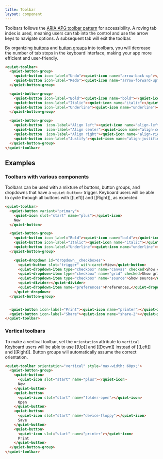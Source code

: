 ```yaml
---
title: Toolbar
layout: component
---
```


Toolbars follows the [ARIA APG toolbar pattern](https://www.w3.org/WAI/ARIA/apg/patterns/toolbar/) for accessibility. A roving tab index is used, meaning users can tab into the control and use the arrow keys to navigate options. A subsequent tab will exit the toolbar.

By organizing [buttons](/docs/components/button) and [button groups](/docs/components/button-group) into toolbars, you will decrease the number of tab stops in the keyboard interface, making your app more efficient and user-friendly.

```html {.example}
<quiet-toolbar>
  <quiet-button-group>
    <quiet-button icon-label="Undo"><quiet-icon name="arrow-back-up"></quiet-icon></quiet-button>
    <quiet-button icon-label="Redo"><quiet-icon name="arrow-forward-up"></quiet-icon></quiet-button>
  </quiet-button-group>

  <quiet-button-group>
    <quiet-button icon-label="Bold"><quiet-icon name="bold"></quiet-icon></quiet-button>
    <quiet-button icon-label="Italic"><quiet-icon name="italic"></quiet-icon></quiet-button>
    <quiet-button icon-label="Underline"><quiet-icon name="underline"></quiet-icon></quiet-button>
  </quiet-button-group>

  <quiet-button-group>
    <quiet-button  icon-label="Align left"><quiet-icon name="align-left"></quiet-icon></quiet-button>
    <quiet-button  icon-label="Align center"><quiet-icon name="align-center"></quiet-icon></quiet-button>
    <quiet-button  icon-label="Align right"><quiet-icon name="align-right"></quiet-icon></quiet-button>
    <quiet-button icon-label="Justify"><quiet-icon name="align-justified"></quiet-icon></quiet-button>
  </quiet-button-group>
</quiet-toolbar>
```

## Examples

### Toolbars with various components

Toolbars can be used with a mixture of buttons, button groups, and dropdowns that have a `<quiet-button>` trigger. Keyboard users will be able to cycle through all buttons with [[Left]] and [[Right]], as expected.

```html {.example}
<quiet-toolbar>
  <quiet-button variant="primary">
    <quiet-icon slot="start" name="plus"></quiet-icon>
    New
  </quiet-button>

  <quiet-button-group>
    <quiet-button icon-label="Bold"><quiet-icon name="bold"></quiet-icon></quiet-button>
    <quiet-button icon-label="Italic"><quiet-icon name="italic"></quiet-icon></quiet-button>
    <quiet-button icon-label="Underline"><quiet-icon name="underline"></quiet-icon></quiet-button>
  </quiet-button-group>

    <quiet-dropdown id="dropdown__checkboxes">
      <quiet-button slot="trigger" with-caret>View</quiet-button>
      <quiet-dropdown-item type="checkbox" name="canvas" checked>Show canvas</quiet-dropdown-item>
      <quiet-dropdown-item type="checkbox" name="grid" checked>Show grid</quiet-dropdown-item>
      <quiet-dropdown-item type="checkbox" name="source">Show source</quiet-dropdown-item>
      <quiet-divider></quiet-divider>
      <quiet-dropdown-item name="preferences">Preferences…</quiet-dropdown-item>
    </quiet-dropdown>    
  </quiet-button-group>


  <quiet-button icon-label="Print"><quiet-icon name="printer"></quiet-icon></quiet-button>
  <quiet-button icon-label="Share"><quiet-icon name="share-2"></quiet-icon></quiet-button>
</quiet-toolbar>
```

### Vertical toolbars

To make a vertical toolbar, set the `orientation` attribute to `vertical`. Keyboard users will be able to use [[Up]] and [[Down]] instead of [[Left]] and [[Right]]. Button groups will automatically assume the correct orientation.

```html {.example}
<quiet-toolbar orientation="vertical" style="max-width: 60px;">
  <quiet-button-group>
    <quiet-button>
      <quiet-icon slot="start" name="plus"></quiet-icon>
      New
    </quiet-button>
    <quiet-button>
      <quiet-icon slot="start" name="folder-open"></quiet-icon>
      Open
    </quiet-button>
    <quiet-button>
      <quiet-icon slot="start" name="device-floppy"></quiet-icon>
      Save
    </quiet-button>
    <quiet-button>
      <quiet-icon slot="start" name="printer"></quiet-icon>
      Print
    </quiet-button>
  </quiet-button-group>
</quiet-toolbar>
```